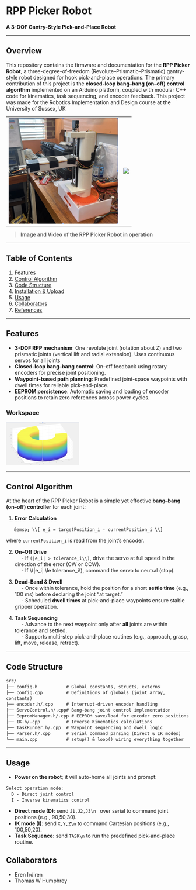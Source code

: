 # RPP Picker Robot

**A 3-DOF Gantry-Style Pick-and-Place Robot**

---

## Overview

This repository contains the firmware and documentation for the **RPP Picker Robot**, a three-degree-of-freedom (Revolute–Prismatic–Prismatic) gantry-style robot designed for hook pick-and-place operations. The primary contribution of this project is the **closed-loop bang–bang (on–off) control algorithm** implemented on an Arduino platform, coupled with modular C++ code for kinematics, task sequencing, and encoder feedback. This project was made for the Robotics Implementation and Design course at the University of Sussex, UK

<table>
  <tr>
    <td><img src="static/image.png" width="300"/></td>
    <td><img src="static/output.gif" width="300"/></td>
  </tr>
</table>

> **Image and Video of the RPP Picker Robot in operation** 

---

## Table of Contents

1. [Features](#features)  
2. [Control Algorithm](#control-algorithm)  
3. [Code Structure](#code-structure)  
4. [Installation & Upload](#installation--upload)  
5. [Usage](#usage)  
6. [Collaborators](#collaborators)  
7. [References](#references)  

---

## Features

- **3-DOF RPP mechanism**: One revolute joint (rotation about Z) and two prismatic joints (vertical lift and radial extension). Uses continuous servos for all joints  
- **Closed-loop bang–bang control**: On–off feedback using rotary encoders for precise joint positioning.  
- **Waypoint-based path planning**: Predefined joint-space waypoints with dwell times for reliable pick-and-place.  
- **EEPROM persistence**: Automatic saving and loading of encoder positions to retain zero references across power cycles.  

### Workspace

<img src="static/workspace.png" width="200"/>

---

## Control Algorithm

At the heart of the RPP Picker Robot is a simple yet effective **bang–bang (on–off) controller** for each joint:

1. **Error Calculation** 
``` 
   &emsp; \\[ e_i = targetPosition_i - currentPosition_i \\]  
```
   where `currentPosition_i` is read from the joint’s encoder.

2. **On–Off Drive**  
   &emsp; - If `(|e_i| > tolerance_i\\)`, drive the servo at full speed in the direction of the error (CW or CCW).  
   &emsp; - If \\(|e_i| \\le tolerance_i\\), command the servo to neutral (stop).

3. **Dead-Band & Dwell**  
   &emsp; - Once within tolerance, hold the position for a short **settle time** (e.g., 100 ms) before declaring the joint “at target.”  
   &emsp; - Scheduled **dwell times** at pick-and-place waypoints ensure stable gripper operation.

4. **Task Sequencing**  
   &emsp; - Advance to the next waypoint only after **all** joints are within tolerance and settled.  
   &emsp; - Supports multi-step pick-and-place routines (e.g., approach, grasp, lift, move, release, retract).

---

## Code Structure

```text
src/
├── config.h           # Global constants, structs, externs
├── config.cpp         # Definitions of globals (joint array, constants)
├── encoder.h/.cpp     # Interrupt-driven encoder handling
├── ServoControl.h/.cpp# Bang–bang joint control implementation
├── EepromManager.h/.cpp # EEPROM save/load for encoder zero positions
├── IK.h/.cpp          # Inverse Kinematics calculations
├── TaskRunner.h/.cpp  # Waypoint sequencing and dwell logic
├── Parser.h/.cpp      # Serial command parsing (Direct & IK modes)
└── main.cpp           # setup() & loop() wiring everything together

```
---

## Usage

- **Power on the robot**; it will auto-home all joints and prompt:

```
Select operation mode:
  D - Direct joint control
  I - Inverse kinematics control
```

- **Direct mode (D)**: send `J1,J2,J3\n ` over serial to command joint positions (e.g., 90,50,30).
- **IK mode (I)**: send `X,Y,Z\n` to command Cartesian positions (e.g., 100,50,20).
- **Task Sequence**: send `TASK\n` to run the predefined pick-and-place routine.

## Collaborators

- Eren Irdiren
- Thomas W Humphrey